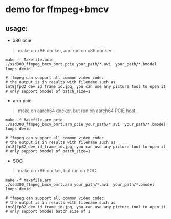 # demo for ffmpeg+bmcv
## usage:
* x86 pcie

> make on x86 docker, and run on x86 docker.

```shell
make -f Makefile.pcie
./ssd300_ffmpeg_bmcv_bmrt.pcie your_path/*.avi  your_path/*.bmodel loops devid

# ffmpeg can support all common video codec
# the output is in results with filename such as int8|fp32_dev_id_frame_id.jpg, you can use any picture tool to open it
# only support bmodel of batch_size=1
```
* arm pcie
> make on aarch64 docker, but run on aarch64 PCIE host.

```shell
make -f Makefile.arm_pcie
./ssd300_ffmpeg_bmcv_bmrt.arm_pcie your_path/*.avi  your_path/*.bmodel loops devid

# ffmpeg can support all common video codec
# the output is in results with filename such as int8|fp32_dev_id_frame_id.jpg, you can use any picture tool to open it
# only support bmodel of batch_size=1
```

* SOC
> make on x86 docker, but run on SOC.

```shell
make -f Makefile.arm
./ssd300_ffmpeg_bmcv_bmrt.arm your_path/*.avi  your_path/*.bmodel loops devid

# ffmpeg can support all common video codec
# the output is in results with filename such as int8|fp32_dev_id_frame_id.jpg, you can use any picture tool to open it
# only support bmodel batch size of 1
```



